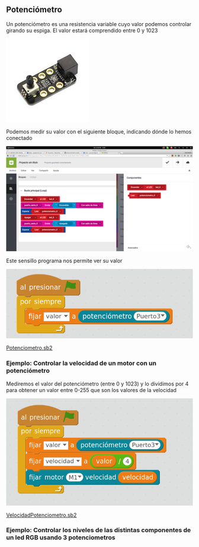 ## Potenciómetro

Un potenciómetro es una resistencia variable cuyo valor podemos controlar girando su espiga. El valor estará comprendido entre 0 y 1023

![potenciometro.jpg](../images/potenciometro.jpg)

Podemos medir su valor con el siguiente bloque, indicando dónde lo hemos conectado

![Potenciometro](../images/Potenciometro.png)

Este sensillo programa nos permite ver su valor

![Potenciometro.sb2](../images/Potenciometro.sb2.png)


[Potenciometro.sb2](../Ejemplos/Potenciometro.sb2)

### Ejemplo: Controlar la velocidad de un motor con un potenciómetro

Mediremos el valor del potenciómetro (entre 0 y 1023) y lo dividimos por 4 para obtener un valor entre 0-255 que son los valores de la velocidad

![VelocidadPotenciometro.sb2](../images/VelocidadPotenciometro.sb2.png)

[VelocidadPotenciometro.sb2](../Ejemplos/VelocidadPotenciometro.sb2)

### Ejemplo: Controlar los niveles de las distintas componentes de un led RGB usando 3 potenciometros
